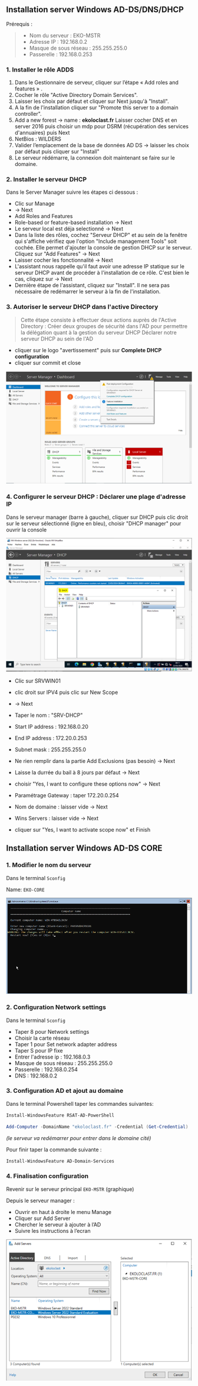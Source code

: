 ## Installation server Windows AD-DS/DNS/DHCP

Prérequis :

>- Nom du serveur : EKO-MSTR
>- Adresse IP : 192.168.0.2
>- Masque de sous réseau : 255.255.255.0
>- Passerelle : 192.168.0.253

### 1. Installer le rôle ADDS

1. Dans le Gestionnaire de serveur, cliquer sur l’étape « Add roles and features » .
2. Cocher le rôle "Active Directory Domain Services".
3. Laisser les choix par défaut et cliquer sur Next jusqu'à "Install".
4. A la fin de l'installation cliquer sur "Promote this server to a domain controller".
5. Add a new forest -> name : **ekoloclast.fr**
Laisser cocher DNS et en server 2016 puis choisir un mdp pour DSRM (récupération des services d'annuaires) puis Next
6. NetBios : WILDERS
7. Valider l’emplacement de la base de données AD DS -> laisser les choix par défaut puis cliquer sur "Install"
8. Le serveur rédémarre, la connexion doit maintenant se faire sur le domaine.


### 2. Installer le serveur DHCP
Dans le Server Manager suivre les étapes ci dessous :

- Clic sur Manage
- -> Next
- Add Roles and Features
- Role-based or feature-based installation -> Next
- Le serveur local est déja selectionné -> Next
- Dans la liste des rôles, cochez "Serveur DHCP" et au sein de la fenêtre qui s'affiche vérifiez que l'option "Include management Tools" soit cochée. Elle permet d'ajouter la console de gestion DHCP sur le serveur. Cliquez sur "Add Features" -> Next
- Laisser cocher les fonctionnalité -> Next
- L'assistant nous rappelle qu'il faut avoir une adresse IP statique sur le serveur DHCP avant de procéder à l'installation de ce rôle. C'est bien le cas, cliquez sur -> Next
- Dernière étape de l'assistant, cliquez sur "Install". Il ne sera pas nécessaire de redémarrer le serveur à la fin de l'installation.

### 3. Autoriser le serveur DHCP dans l'active Directory

>Cette étape consiste à effectuer deux actions auprès de l'Active Directory :
>Créer deux groupes de sécurité dans l'AD pour permettre la délégation quant à la gestion du serveur DHCP
>Déclarer notre serveur DHCP au sein de l'AD

- cliquer sur le logo "avertissement" puis sur **Complete DHCP configuration**
- cliquer sur commit et close

![active diractory](https://github.com/Seyia11/capture-DHCP/blob/main/Quete%20Dhcp%20windows%20server/ajout%20active%20directory.PNG?raw=true)

### 4. Configurer le serveur DHCP : Déclarer une plage d'adresse IP

Dans le serveur manager (barre à gauche), cliquer sur DHCP puis clic droit sur le serveur sélectionné (ligne en bleu), choisir "DHCP manager" pour ouvrir la console

![console](https://github.com/Seyia11/capture-DHCP/blob/main/Quete%20Dhcp%20windows%20server/concole.PNG?raw=true)

- Clic sur SRVWIN01
- clic droit sur IPV4 puis clic sur New Scope
- -> Next
- Taper le nom : "SRV-DHCP"
- Start IP address : 192.168.0.20
- End IP address : 172.20.0.253
- Subnet mask : 255.255.255.0
- Ne rien remplir dans la partie Add Exclusions (pas besoin) -> Next
- Laisse la durrée du bail à 8 jours par défaut -> Next
- choisir "Yes, I want to configure these options now" -> Next

- Paramétrage Gateway : taper 172.20.0.254
- Nom de domaine : laisser vide -> Next
- Wins Servers : laisser vide -> Next
- cliquer sur "Yes, I want to activate scope now" et Finish

## Installation server Windows AD-DS CORE

### 1. Modifier le nom du serveur

Dans le terminal ``Sconfig``

Name: ``EKO-CORE``

![changename](https://github.com/Seyia11/capture-DHCP/blob/main/Quete%20Dhcp%20windows%20server/changename.PNG?raw=true)

### 2. Configuration Network settings

Dans le terminal ``Sconfig``
- Taper 8 pour Network settings
- Choisir la carte réseau
- Taper 1 pour Set network adapter address
- Taper S pour IP fixe
- Entrer l'adresse ip : 192.168.0.3
- Masque de sous réseau : 255.255.255.0
- Passerelle : 192.168.0.254
- DNS : 192.168.0.2

### 3. Configuration AD et ajout au domaine

Dans le terminal Powershell taper les commandes suivantes:

```powershell
Install-WindowsFeature RSAT-AD-PowerShell
```
```powershell
Add-Computer -DomainName "ekoloclast.fr" -Credential (Get-Credential)
```
_(le serveur va redémarrer pour entrer dans le domaine cité)_

Pour finir taper la commande suivante :

```powershell
Install-WindowsFeature AD-Domain-Services
```

### 4. Finalisation configuration

Revenir sur le serveur principal ``EKO-MSTR`` (graphique)

Depuis le serveur manager :

- Ouvrir en haut à droite le menu Manage
- Cliquer sur Add Server
- Chercher le serveur à ajouter à l’AD
- Suivre les instructions à l’ecran

![core](https://github.com/Seyia11/capture-DHCP/blob/main/Quete%20Dhcp%20windows%20server/core.PNG?raw=true)

